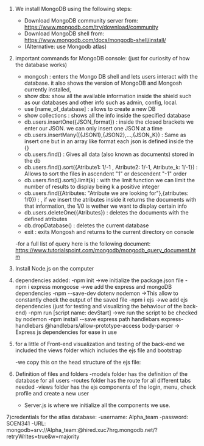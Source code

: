 1) We install MongoDB using the following steps:
	
	- Download MongoDB community server from:		https://www.mongodb.com/try/download/community
	- Download MongoDB shell from:  			https://www.mongodb.com/docs/mongodb-shell/install/
	- (Alternative: use Mongodb atlas)

2) important commands for MongoDB console: (just for curiosity of how the database works)

	- mongosh : enters the Mongo DB shell and lets users interact with the database. it also shows the version of MongoDB and Mongosh currently installed,
	- show dbs: show all the available information inside the shield such as our databases and other info such as admin, config, local.
	- use [name_of_database] : allows to create a new DB
	- show collections : shows all the info inside the specified database
	- db.users.insertOne({JSON_format}) : inside the closed brackets we enter our JSON. we can only insert one JSON at a time
 	- db.users.insertMany([{JSON1},{JSON2},...,{JSON_K}) : Same as insert one but in an array like format each json is defined inside the {}
	- db.users.find() : Gives all data (also known as documents) stored in the db
	- db.users.find().sort({Atribute1: 1/-1 , Atribute2: 1/-1, Atribute_k: 1/-1}) : Allows to sort the files in ascendent "1" or descendent "-1" order
	- db.users.find().sort().limit(k) : with the limit function we can limit the number of results to display being k a positive integer
	- db.users.find({Atributes: "Atribute we are looking for"},{atributes: 1/0}) : , if we insert the atributes inside it returns the documents with that information, the 1/0 is wether we want to display certain info  
	- db.users.deleteOne({Atributes}) : deletes the documents with the defined atributes
	- db.dropDatabase() : deletes the current database
	- exit : exits Mongosh and returns to the current directory on console 

	-for a full list of query here is the following document:   https://www.tutorialspoint.com/mongodb/mongodb_query_document.htm


3) Install Node.js on the computer

4) dependencies added:
	-npm init				 	->we initialize the package.json file
	-npm i express mongoose        	->we add the express and mongoDB dependencies
	-npm --save-dev dotenv nodemon 	->This allow to constantly check the output of the saved file
	-npm i ejs					->we add ejs dependencies (just for testing and visualizing the behaviour of the back-end)
	-npm run [script name: devStart]	->we run the script to be checked by nodemon
	-npm install --save express path handlebars express-handlebars @handlebars/allow-prototype-access body-parser       -> Express js dependencies for ease in use

5) for a little of Front-end visualization and testing of the back-end we included the views folder which includes the ejs file and bootstrap

	-we copy this on the head structure of the ejs file: 
	<link href="https://cdn.jsdelivr.net/npm/bootstrap@5.3.0-alpha1/dist/css/bootstrap.min.css" 
    		rel="stylesheet" integrity="sha384-GLhlTQ8iRABdZLl6O3oVMWSktQOp6b7In1Zl3/Jr59b6EGGoI1aFkw7cmDA6j6gD" 
    		crossorigin="anonymous">
		
6) Definition of files and folders
    -models folder has the definition of the database for all users
	-routes folder has the route for all different tabs needed
	-views folder has the ejs components of the login, menu, check profile and create a new user
	- Server.js is where we initialize all the components we use.
		
7)credentials for the atlas database:
	-username: Alpha_team
	-password: SOEN341
	-URL: mongodb+srv://Alpha_team:<password>@hired.xuc7hrg.mongodb.net/?retryWrites=true&w=majority 




